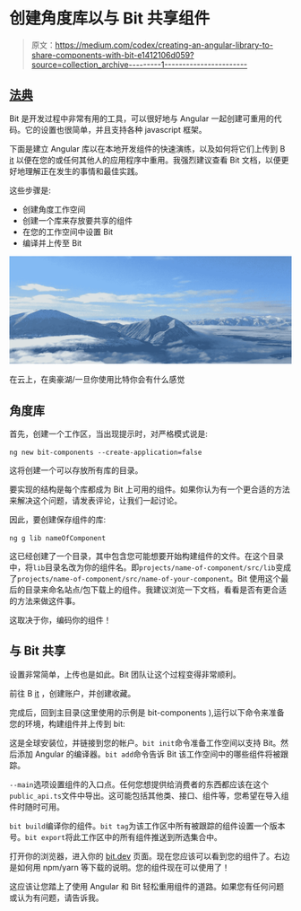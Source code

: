 # 创建角度库以与 Bit 共享组件

> 原文：<https://medium.com/codex/creating-an-angular-library-to-share-components-with-bit-e1412106d059?source=collection_archive---------1----------------------->

## [法典](http://medium.com/codex)

Bit 是开发过程中非常有用的工具，可以很好地与 Angular 一起创建可重用的代码。它的设置也很简单，并且支持各种 javascript 框架。

下面是建立 Angular 库以在本地开发组件的快速演练，以及如何将它们上传到 B [it](http://bit.dev) 以便在您的或任何其他人的应用程序中重用。我强烈建议查看 Bit 文档，以便更好地理解正在发生的事情和最佳实践。

这些步骤是:

*   创建角度工作空间
*   创建一个库来存放要共享的组件
*   在您的工作空间中设置 Bit
*   编译并上传至 Bit

![](img/f94901dbfc57b21b4fb7b9649d56053f.png)

在云上，在奥豪湖/一旦你使用比特你会有什么感觉

## 角度库

首先，创建一个工作区，当出现提示时，对严格模式说是:

`ng new bit-components --create-application=false`

这将创建一个可以存放所有库的目录。

要实现的结构是每个库都成为 Bit 上可用的组件。如果你认为有一个更合适的方法来解决这个问题，请发表评论，让我们一起讨论。

因此，要创建保存组件的库:

`ng g lib nameOfComponent`

这已经创建了一个目录，其中包含您可能想要开始构建组件的文件。在这个目录中，将`lib`目录名改为你的组件名。即`projects/name-of-component/src/lib`变成了`projects/name-of-component/src/name-of-your-component`。Bit 使用这个最后的目录来命名站点/包下载上的组件。我建议浏览一下文档，看看是否有更合适的方法来做这件事。

这取决于你，编码你的组件！

## 与 Bit 共享

设置非常简单，上传也是如此。Bit 团队让这个过程变得非常顺利。

前往 B [it](http://bit.dev) ，创建账户，并创建收藏。

完成后，回到主目录(这里使用的示例是 bit-components ),运行以下命令来准备您的环境，构建组件并上传到 bit:

这是全球安装位，并链接到您的帐户。`bit init`命令准备工作空间以支持 Bit。然后添加 Angular 的编译器。`bit add`命令告诉 Bit 该工作空间中的哪些组件将被跟踪。

`--main`选项设置组件的入口点。任何您想提供给消费者的东西都应该在这个`public_api.ts`文件中导出。这可能包括其他类、接口、组件等，您希望在导入组件时随时可用。

`bit build`编译你的组件。`bit tag`为该工作区中所有被跟踪的组件设置一个版本号。`bit export`将此工作区中的所有组件推送到所选集合中。

打开你的浏览器，进入你的 [bit.dev](http://bit.dev) 页面。现在您应该可以看到您的组件了。右边是如何用 npm/yarn 等下载的说明。您的组件现在可以使用了！

这应该让您踏上了使用 Angular 和 Bit 轻松重用组件的道路。如果您有任何问题或认为有问题，请告诉我。